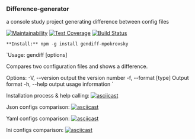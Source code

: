 ### Difference-generator
a console study project generating difference between config files

[![Maintainability](https://api.codeclimate.com/v1/badges/422c2a6b90413fbb3466/maintainability)](https://codeclimate.com/github/mpokrovsky/Difference-Generator/maintainability)
[![Test Coverage](https://api.codeclimate.com/v1/badges/422c2a6b90413fbb3466/test_coverage)](https://codeclimate.com/github/mpokrovsky/Difference-Generator/test_coverage)
[![Build Status](https://travis-ci.org/mpokrovsky/Difference-Generator.svg?branch=master)](https://travis-ci.org/mpokrovsky/Difference-Generator)

`**Install:** npm -g install gendiff-mpokrovsky`

`Usage: gendiff [options] <firstConfig> <secondConfig>

Compares two configuration files and shows a difference.

Options:
  -V, --version        output the version number
  -f, --format [type]  Output format
  -h, --help           output usage information
`

Installation process & help calling:
[![asciicast](https://asciinema.org/a/236334.png)](https://asciinema.org/a/236334)

Json configs comparison:
[![asciicast](https://asciinema.org/a/236755.png)](https://asciinema.org/a/236755)

Yaml configs comparison:
[![asciicast](https://asciinema.org/a/237041.png)](https://asciinema.org/a/237041)

Ini configs comparison:
[![asciicast](https://asciinema.org/a/237291.png)](https://asciinema.org/a/237291)
